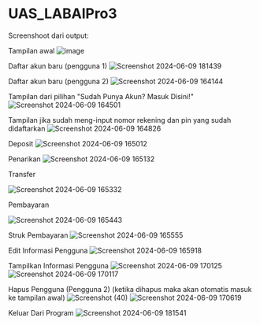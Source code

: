 # UAS_LABAlPro3
Screenshoot dari output:

Tampilan awal
![image](https://github.com/parulls/UAS_LabAP3/assets/163014523/9cd84107-8ab3-46e4-9926-15759dac071a)

Daftar akun baru (pengguna 1) 
![Screenshot 2024-06-09 181439](https://github.com/parulls/UAS_LabAP3/assets/80325573/cbb82c06-95c6-4bca-bfbc-8caf1db0da80)

Daftar akun baru (pengguna 2)
![Screenshot 2024-06-09 164144](https://github.com/parulls/UAS_LabAP3/assets/163014523/9a15ce74-0c68-4816-81e2-539e80eb47ae)

Tampilan dari pilihan "Sudah Punya Akun? Masuk Disini!"
![Screenshot 2024-06-09 164501](https://github.com/parulls/UAS_LabAP3/assets/163014523/92b7441b-1701-4041-aa40-9166a3950276)

Tampilan jika sudah meng-input nomor rekening dan pin yang sudah didaftarkan
![Screenshot 2024-06-09 164826](https://github.com/parulls/UAS_LabAP3/assets/163014523/fbedd6c2-abb4-4201-abb7-543ad7c7547b)

Deposit
![Screenshot 2024-06-09 165012](https://github.com/parulls/UAS_LabAP3/assets/163014523/a4bfd39d-4e7b-4659-9b77-3fdc7c9e4800)

Penarikan
![Screenshot 2024-06-09 165132](https://github.com/parulls/UAS_LabAP3/assets/163014523/3e2685b1-96c4-4300-bab6-2a899ff69244)

Transfer

![Screenshot 2024-06-09 165332](https://github.com/parulls/UAS_LabAP3/assets/163014523/cc4cd2f5-430f-451b-954f-84ba09f3cd14)

Pembayaran

![Screenshot 2024-06-09 165443](https://github.com/parulls/UAS_LabAP3/assets/163014523/4e224e5a-641b-4bd7-a7d7-4fdaa8f4b2d6)

Struk Pembayaran
![Screenshot 2024-06-09 165555](https://github.com/parulls/UAS_LabAP3/assets/163014523/8e297cea-7085-481f-a43e-7c6c9b62f2b2)

Edit Informasi Pengguna
![Screenshot 2024-06-09 165918](https://github.com/parulls/UAS_LabAP3/assets/163014523/db074016-692c-4914-bf22-54b7d647fec4)

Tampilkan Informasi Pengguna
![Screenshot 2024-06-09 170125](https://github.com/parulls/UAS_LabAP3/assets/163014523/08a8fd90-9cce-415d-a595-65012391172e)
![Screenshot 2024-06-09 170117](https://github.com/parulls/UAS_LabAP3/assets/163014523/5b527fa1-6cba-48ae-b0ec-926535111072)

Hapus Pengguna (Pengguna 2) (ketika dihapus maka akan otomatis masuk ke tampilan awal)
![Screenshot (40)](https://github.com/parulls/UAS_LabAP3/assets/80325573/c64ac57f-1951-4830-aeb7-0476bb96eccc)
![Screenshot 2024-06-09 170619](https://github.com/parulls/UAS_LabAP3/assets/163014523/2aabbfbb-b7fa-42b9-b62a-f9138e304e1f)

Keluar Dari Program
![Screenshot 2024-06-09 181541](https://github.com/parulls/UAS_LabAP3/assets/80325573/1da8b474-41cd-4fbe-9c98-91b76e0375a4)
